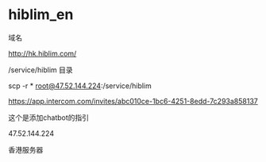 # hiblim_en

域名

http://hk.hiblim.com/


/service/hiblim 目录

scp -r * root@47.52.144.224:/service/hiblim

https://app.intercom.com/invites/abc010ce-1bc6-4251-8edd-7c293a858137


这个是添加chatbot的指引

47.52.144.224

香港服务器
